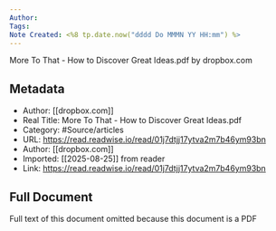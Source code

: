 ```yaml
---
Author: 
Tags:
Note Created: <%8 tp.date.now("dddd Do MMMN YY HH:mm") %>
---
```

More To That - How to Discover Great Ideas.pdf by dropbox.com

## Metadata
- Author: [[dropbox.com]]
- Real Title: More To That - How to Discover Great Ideas.pdf
- Category: #Source/articles
- URL: https://read.readwise.io/read/01j7dtjj17ytva2m7b46ym93bn
- Author: [[dropbox.com]]
- Imported: [[2025-08-25]] from reader
- Link: https://read.readwise.io/read/01j7dtjj17ytva2m7b46ym93bn

## Full Document
Full text of this document omitted because this document is a PDF
